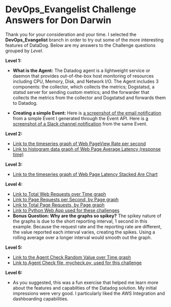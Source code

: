 # DevOps_Evangelist Challenge Answers for Don Darwin
Thank you for your consideration and your time. I selected the **DevOps_Evangelist** branch in order to try out some of the more interesting features of DataDog. Below are my answers to the Challenge questions grouped by _Level_.


**Level 1:**
  * **What is the Agent:**
      The Datadog agent is a lightweight service or daemon that provides out-of-the-box host monitoring of resources including CPU, Memory, Disk, and Network I/O. The Agent includes 3 components: the collector, which collects the metrics; Dogstatsd, a statsd server for sending custom metrics; and the forwarder that collects the metrics from the collector and Dogstatsd and forwards them to Datadog. 

  * **Creating a simple Event:**
      Here is [a screenshot of the email notification](https://github.com/ddarwin/hiring-engineers/blob/master/images/_Monitor_Alert__Triggered__We_received_a_Farce_Event_%E2%80%94_Inbox_and_Events___Datadog.png) from a simple Event I generated through the Event API.
      Here is [a screenshot of a Slack channel notification](https://github.com/ddarwin/hiring-engineers/blob/master/images/API_Event_Slack_notification.png) from the same Event.
 
**Level 2:**
  * [Link to the timeseries graph of Web PageView Rate per second](https://app.datadoghq.com/dash/231347/ddarwinlevel1dashboard?live=true&page=0&is_auto=false&from_ts=1483808200587&to_ts=1483811800587&tile_size=l&fullscreen=173546301)
  * [Link to histogram data graph of Web Page Average Latency (response time)](https://app.datadoghq.com/dash/231347/ddarwinlevel1dashboard?live=true&page=0&is_auto=false&from_ts=1483808317076&to_ts=1483811917076&tile_size=l&fullscreen=173571706)
  
**Level 3:**
  * [Link to the timeseries graph of Web Page Latency Stacked Are Chart](https://app.datadoghq.com/dash/231371/ddarwinlevel3dashboard?live=true&page=0&is_auto=false&from_ts=1483825223896&to_ts=1483828823896&tile_size=m&fullscreen=173575187)
   
**Level 4:**
 * [Link to Total Web Requests over Time graph](https://app.datadoghq.com/dash/231372/ddarwinlevel4dashboard?live=true&page=0&is_auto=false&from_ts=1483825530684&to_ts=1483829130684&tile_size=l&fullscreen=173577937)
 * [Link to Page Requests per Second, by Page graph](https://app.datadoghq.com/dash/231372/ddarwinlevel4dashboard?live=true&page=0&is_auto=false&from_ts=1483825630308&to_ts=1483829230308&tile_size=l&fullscreen=173592246)
 * [Link to Total Page Requests, by Page graph](https://app.datadoghq.com/dash/231372/ddarwinlevel4dashboard?live=true&page=0&is_auto=false&from_ts=1483825739731&to_ts=1483829339731&tile_size=l&fullscreen=173603528)
 * [Link to Python Web App used for these challenges](https://github.com/ddarwin/hiring-engineers/blob/master/source/datadog_web_example.py)
 * **Bonus Question: Why are the graphs so spikey?** The spikey nature of the graphs is due to the short reporting interval, 1 second in this example. Because the request rate and the reporting rate are different, the value reported each interval varies, creating the spikes. Using a rolling average over a longer interval would smooth out the graph.

**Level 5:**
  * [Link to the Agent Check Random Value over Time graph](https://app.datadoghq.com/dash/231358/ddarwinlevel5dashboard-agent-check-example?live=true&page=0&is_auto=false&from_ts=1483826305890&to_ts=1483829905890&tile_size=xl&fullscreen=false)
  * [Link to Agent Check file, mycheck.py, used for this challenge](https://github.com/ddarwin/hiring-engineers/blob/master/source/mycheck.py)
 
**Level 6:**
  * As you suggested, this was a fun exercise that helped me learn more about the features and capabilties of the Datadog solution. My initial impressions were very good. I particularly liked the AWS Integration and dashboarding capabilities. 
